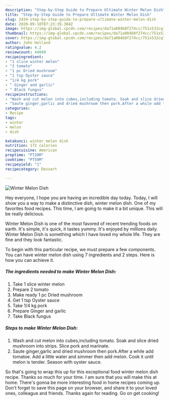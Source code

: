 ```yaml
---
description: "Step-by-Step Guide to Prepare Ultimate Winter Melon Dish"
title: "Step-by-Step Guide to Prepare Ultimate Winter Melon Dish"
slug: 2434-step-by-step-guide-to-prepare-ultimate-winter-melon-dish
date: 2020-09-10T07:23:39.304Z
image: https://img-global.cpcdn.com/recipes/da71a004b0f274cc/751x532cq70/winter-melon-dish-recipe-main-photo.jpg
thumbnail: https://img-global.cpcdn.com/recipes/da71a004b0f274cc/751x532cq70/winter-melon-dish-recipe-main-photo.jpg
cover: https://img-global.cpcdn.com/recipes/da71a004b0f274cc/751x532cq70/winter-melon-dish-recipe-main-photo.jpg
author: John Holland
ratingvalue: 4.2
reviewcount: 44049
recipeingredient:
- "1 slice winter melon"
- "2 tomato"
- "1 pc Dried mushroom"
- "1 tsp Oyster sauce"
- "1/4 kg pork"
- " Ginger and garlic"
- " Black fungus"
recipeinstructions:
- "Wash and cut melon into cubes,including tomato. Soak and slice dried mushroom into strips. Slice pork and marinate."
- "Saute ginger,garlic and dried mushroom then pork.After a while add tomatoe. Add a little water and simmer then add melon. Cook it until melon is tender. Season with oyster sauce."
categories:
- Recipe
tags:
- winter
- melon
- dish

katakunci: winter melon dish 
nutrition: 172 calories
recipecuisine: American
preptime: "PT20M"
cooktime: "PT59M"
recipeyield: "1"
recipecategory: Dessert

---
```



![Winter Melon Dish](https://img-global.cpcdn.com/recipes/da71a004b0f274cc/751x532cq70/winter-melon-dish-recipe-main-photo.jpg)

Hey everyone, I hope you are having an incredible day today. Today, I will show you a way to make a distinctive dish, winter melon dish. One of my favorites food recipes. This time, I am going to make it a bit unique. This will be really delicious.

Winter Melon Dish is one of the most favored of recent trending foods on earth. It's simple, it's quick, it tastes yummy. It's enjoyed by millions daily. Winter Melon Dish is something which I have loved my whole life. They are fine and they look fantastic.




To begin with this particular recipe, we must prepare a few components. You can have winter melon dish using 7 ingredients and 2 steps. Here is how you can achieve it.

<!--inarticleads1-->

##### The ingredients needed to make Winter Melon Dish:

1. Take 1 slice winter melon
1. Prepare 2 tomato
1. Make ready 1 pc Dried mushroom
1. Get 1 tsp Oyster sauce
1. Take 1/4 kg pork
1. Prepare  Ginger and garlic
1. Take  Black fungus




<!--inarticleads2-->

##### Steps to make Winter Melon Dish:

1. Wash and cut melon into cubes,including tomato. Soak and slice dried mushroom into strips. Slice pork and marinate.
1. Saute ginger,garlic and dried mushroom then pork.After a while add tomatoe. Add a little water and simmer then add melon. Cook it until melon is tender. Season with oyster sauce.




So that's going to wrap this up for this exceptional food winter melon dish recipe. Thanks so much for your time. I am sure that you will make this at home. There's gonna be more interesting food in home recipes coming up. Don't forget to save this page on your browser, and share it to your loved ones, colleague and friends. Thanks again for reading. Go on get cooking!

